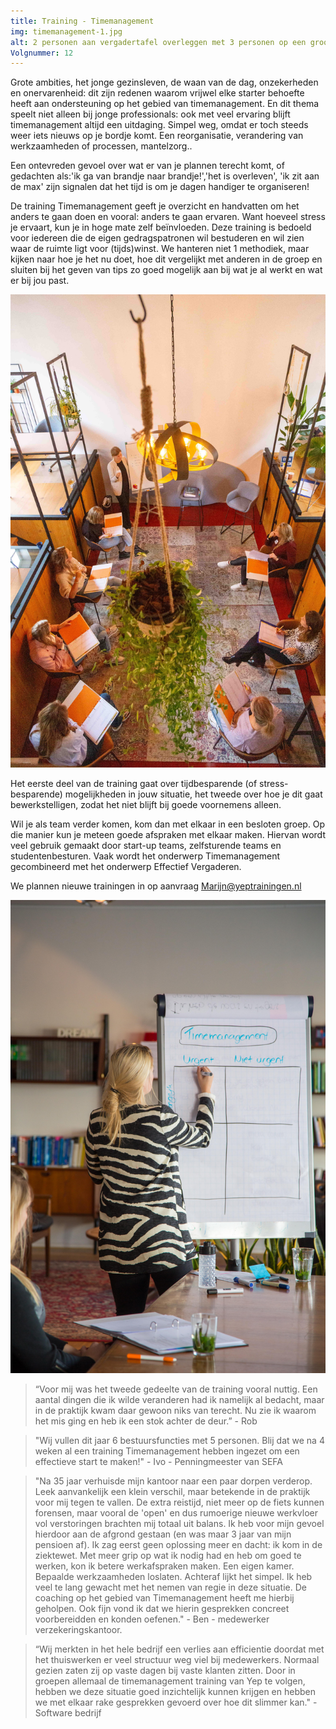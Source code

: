 ```yaml
---
title: Training - Timemanagement
img: timemanagement-1.jpg
alt: 2 personen aan vergadertafel overleggen met 3 personen op een groot scherm
Volgnummer: 12
---
```


Grote ambities, het jonge gezinsleven, de waan van de dag, onzekerheden en onervarenheid: dit zijn redenen waarom vrijwel elke starter behoefte heeft aan ondersteuning op het gebied van timemanagement. En dit thema speelt niet alleen bij jonge professionals: ook met veel ervaring blijft timemanagement altijd een uitdaging. Simpel weg, omdat er toch steeds weer iets nieuws op je bordje komt. Een reorganisatie, verandering van werkzaamheden of processen, mantelzorg.. 

Een ontevreden gevoel over wat er van je plannen terecht komt, of gedachten als:'ik ga van brandje naar brandje!','het is overleven', 'ik zit aan de max' zijn signalen dat het tijd is om je dagen handiger te organiseren! 

De training Timemanagement geeft je overzicht en handvatten om het anders te gaan doen en vooral: anders te gaan ervaren. Want hoeveel stress je ervaart, kun je in hoge mate zelf beïnvloeden. Deze training is bedoeld voor iedereen die de eigen gedragspatronen wil bestuderen en wil zien waar de ruimte ligt voor (tijds)winst. We hanteren niet 1 methodiek, maar kijken naar hoe je het nu doet, hoe dit vergelijkt met anderen in de groep en sluiten bij het geven van tips zo goed mogelijk aan bij wat je al werkt en wat er bij jou past. 

![groep zit klaar voor de training](./timemanagement-3.jpg)

Het eerste deel van de training gaat over tijdbesparende (of stress-besparende) mogelijkheden in jouw situatie, het tweede over hoe je dit gaat bewerkstelligen, zodat het niet blijft bij goede voornemens alleen. 

Wil je als team verder komen, kom dan met elkaar in een besloten groep. Op die manier kun je meteen goede afspraken met elkaar maken. Hiervan wordt veel gebruik gemaakt door start-up teams, zelfsturende teams en studentenbesturen. Vaak wordt het onderwerp Timemanagement gecombineerd met het onderwerp Effectief Vergaderen. 

We plannen nieuwe trainingen in op aanvraag Marijn@yeptrainingen.nl

![Trainer staat voor de flipover met Eisenhower matrix](./timemanagement-2.jpg)

> “Voor mij was het tweede gedeelte van de training vooral nuttig. Een aantal dingen die ik wilde veranderen had ik namelijk al bedacht, maar in de praktijk kwam daar gewoon niks van terecht. Nu zie ik waarom het mis ging en heb ik een stok achter de deur.” - Rob 

> "Wij vullen dit jaar 6 bestuursfuncties met 5 personen. Blij dat we na 4 weken al een training Timemanagement hebben ingezet om een effectieve start te maken!" - Ivo - Penningmeester van SEFA

> "Na 35 jaar verhuisde mijn kantoor naar een paar dorpen verderop. Leek aanvankelijk een klein verschil, maar betekende in de praktijk voor mij tegen te vallen. De extra reistijd, niet meer op de fiets kunnen forensen, maar vooral de 'open' en dus rumoerige nieuwe werkvloer vol verstoringen brachten mij totaal uit balans. Ik heb voor mijn gevoel hierdoor aan de afgrond gestaan (en was maar 3 jaar van mijn pensioen af). Ik zag eerst geen oplossing meer en dacht: ik kom in de ziektewet. Met meer grip op wat ik nodig had en heb om goed te werken, kon ik betere werkafspraken maken. Een eigen kamer. Bepaalde werkzaamheden loslaten. Achteraf lijkt het simpel. Ik heb veel te lang gewacht met het nemen van regie in deze situatie. De coaching op het gebied van Timemanagement heeft me hierbij geholpen. Ook fijn vond ik dat we hierin gesprekken concreet voorbereidden en konden oefenen." - Ben - medewerker verzekeringskantoor.

> “Wij merkten in het hele bedrijf een verlies aan efficientie doordat met het thuiswerken er veel structuur weg viel bij medewerkers. Normaal gezien zaten zij op vaste dagen bij vaste klanten zitten. Door in groepen allemaal de timemanagement training van Yep te volgen, hebben we deze situatie goed inzichtelijk kunnen krijgen en hebben we met elkaar rake gesprekken gevoerd over hoe dit slimmer kan." - Software bedrijf